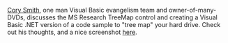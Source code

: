 [Cory Smith](http://addressof.com/blog), one man Visual Basic evangelism team and owner-of-many-DVDs, discusses the MS Research TreeMap control and creating a Visual Basic .NET version of a code sample to "tree map" your hard drive. Check out his thoughts, and a nice screenshot [here](http://addressof.com/blog/posts/369.aspx).